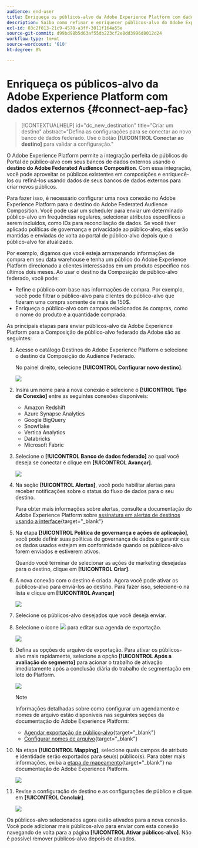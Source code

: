 ```yaml
---
audience: end-user
title: Enriqueça os públicos-alvo da Adobe Experience Platform com dados externos
description: Saiba como refinar e enriquecer públicos-alvo do Adobe Experience Platform com dados de seus bancos de dados federados usando o destino de composição do público-alvo Federado.
exl-id: 03c2f813-21c9-4570-a3ff-3011f164a55e
source-git-commit: d99bd98b5d63af55db223cf2e8dd3996d8012d24
workflow-type: tm+mt
source-wordcount: '610'
ht-degree: 8%

---
```


# Enriqueça os públicos-alvo da Adobe Experience Platform com dados externos {#connect-aep-fac}

>[!CONTEXTUALHELP]
>id="dc_new_destination"
>title="Criar um destino"
>abstract="Defina as configurações para se conectar ao novo banco de dados federado. Use o botão **[!UICONTROL Conectar ao destino]** para validar a configuração."

O Adobe Experience Platform permite a integração perfeita de públicos do Portal de público-alvo com seus bancos de dados externos usando o **destino do Adobe Federated Audience Composition**. Com essa integração, você pode aproveitar os públicos existentes em composições e enriquecê-los ou refiná-los usando dados de seus bancos de dados externos para criar novos públicos.

Para fazer isso, é necessário configurar uma nova conexão no Adobe Experience Platform para o destino do Adobe Federated Audience Composition. Você pode usar um scheduler para enviar um determinado público-alvo em frequências regulares, selecionar atributos específicos a serem incluídos, como IDs para reconciliação de dados. Se você tiver aplicado políticas de governança e privacidade ao público-alvo, elas serão mantidas e enviadas de volta ao portal de público-alvo depois que o público-alvo for atualizado.

Por exemplo, digamos que você esteja armazenando informações de compra em seu data warehouse e tenha um público do Adobe Experience Platform direcionado a clientes interessados em um produto específico nos últimos dois meses. Ao usar o destino da Composição de público-alvo federado, você pode:

* Refine o público com base nas informações de compra. Por exemplo, você pode filtrar o público-alvo para clientes do público-alvo que fizeram uma compra somente de mais de 150$.
* Enriqueça o público-alvo com campos relacionados às compras, como o nome do produto e a quantidade comprada.

As principais etapas para enviar públicos-alvo da Adobe Experience Platform para a Composição de público-alvo federado da Adobe são as seguintes:

1. Acesse o catálogo Destinos do Adobe Experience Platform e selecione o destino da Composição do Audience Federado.

   No painel direito, selecione **[!UICONTROL Configurar novo destino]**.

   ![](assets/destination-new.png)

1. Insira um nome para a nova conexão e selecione o **[!UICONTROL Tipo de Conexão]** entre as seguintes conexões disponíveis:

   * Amazon Redshift
   * Azure Synapse Analytics
   * Google BigQuery
   * Snowflake
   * Vertica Analytics
   * Databricks
   * Microsoft Fabric

1. Selecione o **[!UICONTROL Banco de dados federado]** ao qual você deseja se conectar e clique em **[!UICONTROL Avançar]**.

   ![](assets/destination-configure.png)

1. Na seção **[!UICONTROL Alertas]**, você pode habilitar alertas para receber notificações sobre o status do fluxo de dados para o seu destino.

   Para obter mais informações sobre alertas, consulte a documentação do Adobe Experience Platform sobre [assinatura em alertas de destinos usando a interface](https://experienceleague.adobe.com/pt-br/docs/experience-platform/destinations/ui/alerts){target="_blank"}

1. Na etapa **[!UICONTROL Política de governança e ações de aplicação]**, você pode definir suas políticas de governança de dados e garantir que os dados usados estejam em conformidade quando os públicos-alvo forem enviados e estiverem ativos.

   Quando você terminar de selecionar as ações de marketing desejadas para o destino, clique em **[!UICONTROL Criar]**.

1. A nova conexão com o destino é criada. Agora você pode ativar os públicos-alvo para enviá-los ao destino. Para fazer isso, selecione-o na lista e clique em **[!UICONTROL Avançar]**

   ![](assets/destination-activate.png)

1. Selecione os públicos-alvo desejados que você deseja enviar.

1. Selecione o ícone ![](assets/do-not-localize/Smock_Edit_18_N.svg) para editar sua agenda de exportação.

   ![](assets/destination-schedule.png)

1. Defina as opções do arquivo de exportação. Para ativar os públicos-alvo mais rapidamente, selecione a opção **[!UICONTROL Após a avaliação do segmento]** para acionar o trabalho de ativação imediatamente após a conclusão diária do trabalho de segmentação em lote do Platform.

   ![](assets/destination-schedule-2.png)

   >[!NOTE]
   >
   >Informações detalhadas sobre como configurar um agendamento e nomes de arquivo estão disponíveis nas seguintes seções da documentação do Adobe Experience Platform:
   >
   >* [Agendar exportação de público-alvo](https://experienceleague.adobe.com/pt-br/docs/experience-platform/destinations/ui/activate/activate-batch-profile-destinations#scheduling){target="_blank"}
   >* [Configurar nomes de arquivo](https://experienceleague.adobe.com/pt-br/docs/experience-platform/destinations/ui/activate/activate-batch-profile-destinations#configure-file-names){target="_blank"}

1. Na etapa **[!UICONTROL Mapping]**, selecione quais campos de atributo e identidade serão exportados para seu(s) público(s). Para obter mais informações, exiba a [etapa de mapeamento](https://experienceleague.adobe.com/pt-br/docs/experience-platform/destinations/ui/activate/activate-batch-profile-destinations#mapping){target="_blank"} na documentação do Adobe Experience Platform.

   ![](assets/destination-attributes.png)

1. Revise a configuração de destino e as configurações de público e clique em **[!UICONTROL Concluir]**.

   ![](assets/destination-review.png)

Os públicos-alvo selecionados agora estão ativados para a nova conexão. Você pode adicionar mais públicos-alvo para enviar com esta conexão navegando de volta para a página **[!UICONTROL Ativar públicos-alvo]**. Não é possível remover públicos-alvo depois de ativados.
